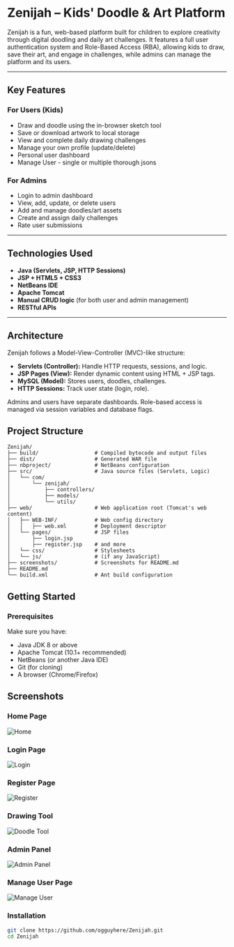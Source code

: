 # Zenijah – Kids' Doodle & Art Platform

Zenijah is a fun, web-based platform built for children to explore creativity through digital doodling and daily art challenges. It features a full user authentication system and Role-Based Access (RBA), allowing kids to draw, save their art, and engage in challenges, while admins can manage the platform and its users.

---

## Key Features

### For Users (Kids)
- Draw and doodle using the in-browser sketch tool
- Save or download artwork to local storage
- View and complete daily drawing challenges
- Manage your own profile (update/delete)
- Personal user dashboard
- Manage User - single or multiple thorough jsons 

### For Admins
- Login to admin dashboard
- View, add, update, or delete users
- Add and manage doodles/art assets
- Create and assign daily challenges
- Rate user submissions

---

## Technologies Used

- **Java (Servlets, JSP, HTTP Sessions)**
- **JSP + HTML5 + CSS3**
- **NetBeans IDE**
- **Apache Tomcat**
- **Manual CRUD logic** (for both user and admin management)
- **RESTful APIs**

---

## Architecture

Zenijah follows a Model-View-Controller (MVC)-like structure:

- **Servlets (Controller):** Handle HTTP requests, sessions, and logic.
- **JSP Pages (View):** Render dynamic content using HTML + JSP tags.
- **MySQL (Model):** Stores users, doodles, challenges.
- **HTTP Sessions:** Track user state (login, role).

Admins and users have separate dashboards. Role-based access is managed via session variables and database flags.


## Project Structure

```
Zenijah/
├── build/                  # Compiled bytecode and output files
├── dist/                   # Generated WAR file
├── nbproject/              # NetBeans configuration
├── src/                    # Java source files (Servlets, Logic)
│   └── com/
│       └── zenijah/
│           ├── controllers/
│           ├── models/
│           └── utils/
├── web/                    # Web application root (Tomcat's web content)
│   ├── WEB-INF/            # Web config directory
│   │   ├── web.xml         # Deployment descriptor
│   └── pages/              # JSP files
│       ├── login.jsp
│       ├── register.jsp    # and more
│   └── css/                # Stylesheets
│   └── js/                 # (if any JavaScript)
├── screenshots/            # Screenshots for README.md
├── README.md
└── build.xml               # Ant build configuration
```

## Getting Started

### Prerequisites

Make sure you have:

- Java JDK 8 or above
- Apache Tomcat (10.1+ recommended)
- NetBeans (or another Java IDE)
- Git (for cloning)
- A browser (Chrome/Firefox)

## Screenshots

### Home Page  
![Home](./screenshots/Zenijah-Home.png)

### Login Page  
![Login](./screenshots/Zenijah-Login.png)

### Register Page  
![Register](./screenshots/Zenijah-Register.png)

### Drawing Tool  
![Doodle Tool](./screenshots/Daily-Doodle-Challenge.png)

### Admin Panel  
![Admin Panel](./screenshots/Admin-Dashboard-Zenijah.png)

### Manage User Page  
![Manage User](./screenshots/Register-Students.png)



### Installation

```bash
git clone https://github.com/ogguyhere/Zenijah.git
cd Zenijah
```
